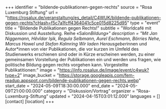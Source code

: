 +++
identifier = "bildende-publikationen-gegen-rechts"
source = "Rosa Luxemburg Stiftung"
url = "https://rosalux.de/veranstaltung/es_detail/C4WUK/bildende-publikationen-gegen-rechts?cHash=f5c7a1fcff4364041c5ce015d8225d95"
type = "event"
title = "Bildende Publikationen gegen Rechts!"
subtitle = "Worldcafé mit Diskussion und Ausstellung. Reihe «Salon*Bildung»"
description = "Mit Jan Niggemann, Hêvîdar Işik, Regula Selbmann, Aurel Eschmann, Börries Nehe, Marcus Hawel und Stefan Kalmring
Wir laden Herausgeber*innen und Autor*innen von vier Publikationen, die vor kurzen im Umfeld des Studienwerks erschienen sind oder in Kürze erscheinen werden, zu einer gemeinsamen Vorstellung der Publikationen ein und werden uns fragen, wie politische Bildung gegen rechts vorgehen kann.
Vorgestellte Publikatitionen:"
image = "https://info.rosalux.de/image/event/c4wuk?type=2"
image_bucket = "https://storage.googleapis.com/fem-readup.appspot.com/bildende-publikationen-gegen-rechts.webp"
start_date = "2024-05-09T18:30:00.000"
end_date = "2024-05-09T21:00:00.000"
category = "Diskussion/Vortrag"
organizer = "Rosa-Luxemburg-Stiftung"
updated = "2024-04-15T03:01:12.000"
languages = []
[contact]
[location]
+++